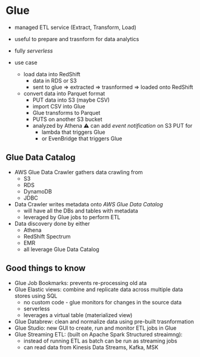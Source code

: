 # Glue

* managed ETL service (Extract, Transform, Load)
* useful to prepare and trasnform for data analytics
* fully *serverless*

* use case
  * load data into RedShift
    * data in RDS or S3
    * sent to glue => extracted => trasnformed => loaded onto RedShift
  * convert data into Parquet format
    * PUT data into S3 (maybe CSV)
    * import CSV into Glue
    * Glue transforms to Parquet
    * PUTS on another S3 bucket
    * analyzed by Athena
    ⚠️ can add *event notification* on S3 PUT for
      * lambda that triggers Glue
      * or EvenBridge that triggers Glue

## Glue Data Catalog

* AWS Glue Data Crawler gathers data crawling from
  * S3
  * RDS
  * DynamoDB
  * JDBC
* Data Crawler writes metadata onto *AWS Glue Data Catalog*
  * will have all the DBs and tables with metadata
  * leveraged by Glue jobs to perform ETL
* Data discovery done by either
  * Athena
  * RedShift Spectrum
  * EMR
  * all leverage Glue Data Catalog

## Good things to know

* Glue Job Bookmarks: prevents re-processing old ata
* Glue Elastic views: combine and replicate data across multiple data stores using SQL
  * no custom code - glue monitors for changes in the source data
  * serverless
  * leverages a virtual table (materialized view)
* Glue Databrew: clean and normalize data using pre-built trasnformation
* Glue Studio: new GUI to create, run and monitor ETL jobs in Glue
* Glue Streaming ETL: (built on Apache Spark Structured streaimng):
  * instead of running ETL as batch can be run as streaming jobs
  * can read data from Kinesis Data Streams, Kafka, MSK
